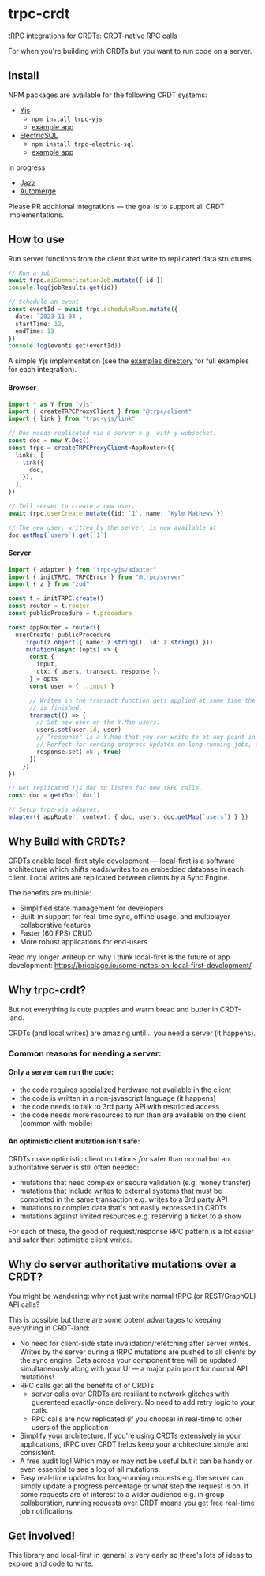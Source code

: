 # trpc-crdt

[tRPC](https://trpc.io/) integrations for CRDTs: CRDT-native RPC calls

For when you're building with CRDTs but you want to run code on a server.

## Install

NPM packages are available for the following CRDT systems:

- [Yjs](https://yjs.dev/)
  - `npm install trpc-yjs`
  - [example app](https://trpc-yjs.fly.dev/)
- [ElectricSQL](https://electric-sql.com/)
  - `npm install trpc-electric-sql`
  - [example app](https://github.com/KyleAMathews/trpc-crdt/tree/main/examples/electric-sql)

In progress
- [Jazz](https://jazz.tools/)
- [Automerge](https://automerge.org/)

Please PR additional integrations — the goal is to support all CRDT implementations.

## How to use

Run server functions from the client that write to replicated data structures.

```ts
// Run a job
await trpc.aiSummarizationJob.mutate({ id })
console.log(jobResults.get(id))

// Schedule an event
const eventId = await trpc.scheduleRoom.mutate({
  date: `2023-11-04`,
  startTime: 12,
  endTime: 13
})
console.log(events.get(eventId))
```

A simple Yjs implementation (see the [examples directory](https://github.com/KyleAMathews/trpc-crdt/tree/main/examples) for full examples for each integration).

#### Browser

```ts
import * as Y from "yjs"
import { createTRPCProxyClient } from "@trpc/client"
import { link } from "trpc-yjs/link"

// Doc needs replicated via a server e.g. with y-websocket.
const doc = new Y.Doc()
const trpc = createTRPCProxyClient<AppRouter>({
  links: [
    link({
      doc,
    }),
  ],
})

// Tell server to create a new user.
await trpc.userCreate.mutate({id: `1`, name: `Kyle Mathews`})

// The new user, written by the server, is now available at
doc.getMap(`users`).get(`1`)
```

#### Server

```ts
import { adapter } from "trpc-yjs/adapter"
import { initTRPC, TRPCError } from "@trpc/server"
import { z } from "zod"

const t = initTRPC.create()
const router = t.router
const publicProcedure = t.procedure

const appRouter = router({
  userCreate: publicProcedure
    .input(z.object({ name: z.string(), id: z.string() }))
    .mutation(async (opts) => {
      const {
        input,
        ctx: { users, transact, response },
      } = opts
      const user = { ..input }

      // Writes in the transact function gets applied at same time the trpc call
      // is finished.
      transact(() => {
        // Set new user on the Y.Map users.
        users.set(user.id, user)
        // "response" is a Y.Map that you can write to at any point in the call.
        // Perfect for sending progress updates on long running jobs, etc.
        response.set(`ok`, true)
      })
    })
})

// Get replicated Yjs doc to listen for new tRPC calls.
const doc = getYDoc(`doc`)

// Setup trpc-yjs adapter.
adapter({ appRouter, context: { doc, users: doc.getMap(`users`) } })
```

## Why Build with CRDTs?

CRDTs enable local-first style development — local-first is a software architecture which shifts reads/writes to an embedded database in each client. Local writes are replicated between clients by a Sync Engine.

The benefits are multiple:

- Simplified state management for developers
- Built-in support for real-time sync, offline usage, and multiplayer collaborative features
- Faster (60 FPS) CRUD
- More robust applications for end-users

Read my longer writeup on why I think local-first is the future of app development: https://bricolage.io/some-notes-on-local-first-development/

## Why trpc-crdt?

But not everything is cute puppies and warm bread and butter in CRDT-land.

CRDTs (and local writes) are amazing until... you need a server (it happens).

### Common reasons for needing a server:

#### Only a server can run the code:

- the code requires specialized hardware not available in the client
- the code is written in a non-javascript language (it happens)
- the code needs to talk to 3rd party API with restricted access
- the code needs more resources to run than are available on the client (common with mobile)

#### An optimistic client mutation isn't safe:

CRDTs make optimistic client mutations _far_ safer than normal but an authoritative server is still often needed:

- mutations that need complex or secure validation (e.g. money transfer)
- mutations that include writes to external systems that must be completed in the same transaction e.g. writes to a 3rd party API
- mutations to complex data that's not easily expressed in CRDTs
- mutations against limited resources e.g. reserving a ticket to a show

For each of these, the good ol' request/response RPC pattern is a lot easier
and safer than optimistic client writes.

## Why do server authoritative mutations over a CRDT?

You might be wandering: why not just write normal tRPC (or REST/GraphQL) API calls?

This is possible but there are some potent advantages to keeping everything in CRDT-land:

- No need for client-side state invalidation/refetching after server writes. Writes by the server during a tRPC mutations are pushed to all clients by the sync engine. Data across your component tree will be updated simultaneously along with your UI — a major pain point for normal API mutations!
- RPC calls get all the benefits of of CRDTs:
  - server calls over CRDTs are resiliant to network glitches with guerenteed exactly-once delivery. No need to add retry logic to your calls.
  - RPC calls are now replicated (if you choose) in real-time to other users of the application
- Simplify your architecture. If you're using CRDTs extensively in your applications, tRPC over CRDT helps keep your architecture simple and consistent.
- A free audit log! Which may or may not be useful but it can be  handy or even essential to see a log of all mutations.
- Easy real-time updates for long-running requests e.g. the server can simply update a progress percentage or what step the request is on. If some requests are of interest to a wider audience e.g. in group collaboration, running requests over CRDT means you get free real-time job notifications.

## Get involved!
This library and local-first in general is very early so there's lots of ideas to explore and code to write.
